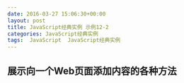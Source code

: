 ```yaml
---
date: 2016-03-27 15:06:30+00:00
layout: post
title: JavaScript经典实例 示例12-2
categories: JavaScript经典实例
tags:  JavaScript  JavaScript经典实例
---
```


展示向一个Web页面添加内容的各种方法
----------------

<html xmlns="http://www.w3.org/1999/xhtml" xml:lang="en" lang="en">
    <head>
        <title>Adding Paragraphs</title>
        <script type="text/javascript">
            window.onload = function() {
                
                // 使用getElementById访问该div元素
                var div = document.getElementById('target'),
                
                // 获取段落文本
                    txt = prompt('Enter new paragraph text', 'new paragraph text'),
                
                // 使用getElementsByTagName和集合索引
                // 来访问第一个段落
                    oldPara = div.getElementsByTagName('p')[0],
                
                // 创建一个文本节点
                    txtNode = document.createTextNode(txt),
                    
                // 创建一个新的段落
                    para = document.createElement('p');
                    
                // 给该段落附加文本，并插入新的段落
                para.appendChild(txtNode);
                div.insertBefore(para, oldPara);
            }
                        
        </script>
    </head>
    <body>
        <div id="target">
            <p>
                There id a language 'little known,'<br />
                Lovers claim it as their own.
            </p>
            <p>
                Its symbols smile upon the land, <br />
                Wrought by nature's wondrous hand;
            </p>
            <p>
                And in their silent beauty speak, <br />
                Of life and joy, to those who seek.
            </p>
            <p>
                For Love Divine and sunny huors <br />
                In the language of the flowers.
            </p>
        </div>
    </body>
</html>

源码如下：

{% highlight yaml %} 
<!DOCTYPE html>
<html xmlns="http://www.w3.org/1999/xhtml" xml:lang="en" lang="en">
    <head>
        <title>Adding Paragraphs</title>
        <script type="text/javascript">
            window.onload = function() {
                
                // 使用getElementById访问该div元素
                var div = document.getElementById('target'),
                
                // 获取段落文本
                    txt = prompt('Enter new paragraph text', ''),
                
                // 使用getElementsByTagName和集合索引
                // 来访问第一个段落
                    oldPara = div.getElementsByTagName('p')[0],
                
                // 创建一个文本节点
                    txtNode = document.createTextNode(txt),
                    
                // 创建一个新的段落
                    para = document.createElement('p');
                    
                // 给该段落附加文本，并插入新的段落
                para.appendChild(txtNode);
                div.insertBefore(para, oldPara);
            }
                        
        </script>
    </head>
    <body>
        <div id="target">
            <p>
                There id a language 'little known,'<br />
                Lovers claim it as their own.
            </p>
            <p>
                Its symbols smile upon the land, <br />
                Wrought by nature's wondrous hand;
            </p>
            <p>
                And in their silent beauty speak, <br />
                Of life and joy, to those who seek.
            </p>
            <p>
                For Love Divine and sunny huors <br />
                In the language of the flowers.
            </p>
        </div>
    </body>
</html>
{% endhighlight %}
